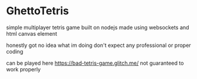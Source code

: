 # GhettoTetris
simple multiplayer tetris game built on nodejs
made using websockets and html canvas element

honestly got no idea what im doing
don't expect any professional or proper coding

can be played here https://bad-tetris-game.glitch.me/
not guaranteed to work properly